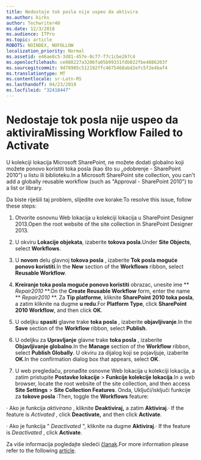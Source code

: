 ```yaml
---
title: Nedostaje tok posla nije uspeo da aktivira
ms.author: kirks
author: Techwriter40
ms.date: 12/3/2018
ms.audience: ITPro
ms.topic: article
ROBOTS: NOINDEX, NOFOLLOW
localization_priority: Normal
ms.assetid: e46ae8c5-3d81-457e-8c77-f7c1cbe267c4
ms.openlocfilehash: ce088227a3206fa05b99331fdb022fbe4886203f
ms.sourcegitcommit: 9d78905c512192ffc4675468abd2efc5f2e4baf4
ms.translationtype: MT
ms.contentlocale: sr-Latn-RS
ms.lasthandoff: 04/23/2019
ms.locfileid: "32418447"
---
```

# <a name="missing-workflow-failed-to-activate"></a><span data-ttu-id="eb11d-102">Nedostaje tok posla nije uspeo da aktivira</span><span class="sxs-lookup"><span data-stu-id="eb11d-102">Missing Workflow Failed to Activate</span></span>

<span data-ttu-id="eb11d-103">U kolekciji lokacija Microsoft SharePoint, ne možete dodati globalno koji možete ponovo koristiti toka posla (kao što su „odobrenje - SharePoint 2010”) u listu ili biblioteku.</span><span class="sxs-lookup"><span data-stu-id="eb11d-103">In a Microsoft SharePoint site collection, you can't add a globally reusable workflow (such as "Approval - SharePoint 2010") to a list or library.</span></span>
  
<span data-ttu-id="eb11d-104">Da biste riješili taj problem, slijedite ove korake:</span><span class="sxs-lookup"><span data-stu-id="eb11d-104">To resolve this issue, follow these steps:</span></span> 
  
1. <span data-ttu-id="eb11d-105">Otvorite osnovnu Web lokacija u kolekciji lokacija u SharePoint Designer 2013.</span><span class="sxs-lookup"><span data-stu-id="eb11d-105">Open the root website of the site collection in SharePoint Designer 2013.</span></span>
  
2. <span data-ttu-id="eb11d-106">U okviru **Lokacije objekata**, izaberite **tokova posla**.</span><span class="sxs-lookup"><span data-stu-id="eb11d-106">Under **Site Objects**, select **Workflows**.</span></span> 
  
3. <span data-ttu-id="eb11d-107">U **novom** delu glavnoj **tokova posla** , izaberite **Tok posla moguće ponovo koristiti**.</span><span class="sxs-lookup"><span data-stu-id="eb11d-107">In the **New** section of the **Workflows** ribbon, select **Reusable Workflow**.</span></span> 
  
4. <span data-ttu-id="eb11d-108">**Kreiranje toka posla moguće ponovo koristiti** obrazac, unesite ime \*\* *Repair2010* \*\*.</span><span class="sxs-lookup"><span data-stu-id="eb11d-108">On the **Create Reusable Workflow** form, enter the name \*\* *Repair2010* \*\*.</span></span> <span data-ttu-id="eb11d-109">Za **Tip platforme**, kliknite **SharePoint 2010 toka posla**, a zatim kliknite na dugme **u redu**.</span><span class="sxs-lookup"><span data-stu-id="eb11d-109">For **Platform Type**, click **SharePoint 2010 Workflow**, and then click **OK**.</span></span> 
  
1. <span data-ttu-id="eb11d-110">U odeljku **spasiti** glavne trake **toka posla** , izaberite **objavljivanje**.</span><span class="sxs-lookup"><span data-stu-id="eb11d-110">In the **Save** section of the **Workflow** ribbon, select **Publish**.</span></span> 
  
2. <span data-ttu-id="eb11d-111">U odeljku za **Upravljanje** glavne trake **toka posla** , izaberite **Objavljivanje globalno**.</span><span class="sxs-lookup"><span data-stu-id="eb11d-111">In the **Manage** section of the **Workflow** ribbon, select **Publish Globally**.</span></span> <span data-ttu-id="eb11d-112">U okviru za dijalog koji se pojavljuje, izaberite **OK**.</span><span class="sxs-lookup"><span data-stu-id="eb11d-112">In the confirmation dialog box that appears, select **OK**.</span></span> 
  
3. <span data-ttu-id="eb11d-113">U web pregledaču, pronađite osnovne Web lokacija u kolekciji lokacija, a zatim pristupite **Postavke lokacije** \> **Funkcije kolekcije lokacija**.</span><span class="sxs-lookup"><span data-stu-id="eb11d-113">In a web browser, locate the root website of the site collection, and then access **Site Settings** \> **Site Collection Features**.</span></span> <span data-ttu-id="eb11d-114">Onda, Uključi/isključi funkcije za **tokove posla** :</span><span class="sxs-lookup"><span data-stu-id="eb11d-114">Then, toggle the **Workflows** feature:</span></span> 
  
<span data-ttu-id="eb11d-115">· Ako je funkcija *aktivirano* , kliknite **Deaktiviraj,** a zatim **Aktiviraj**.</span><span class="sxs-lookup"><span data-stu-id="eb11d-115">· If the feature is  *Activated*  , click **Deactivate,** and then click **Activate**.</span></span> 
  
<span data-ttu-id="eb11d-116">· Ako je funkcija " *Deactivated* ", kliknite na dugme **Aktiviraj**.</span><span class="sxs-lookup"><span data-stu-id="eb11d-116">· If the feature is  *Deactivated*  , click **Activate**.</span></span> 
  
<span data-ttu-id="eb11d-117">Za više informacija pogledajte sledeći [članak](https://go.microsoft.com/fwlink/?linkid=2047770&amp;clcid=0x409).</span><span class="sxs-lookup"><span data-stu-id="eb11d-117">For more information please refer to the following [article](https://go.microsoft.com/fwlink/?linkid=2047770&amp;clcid=0x409).</span></span>
  

